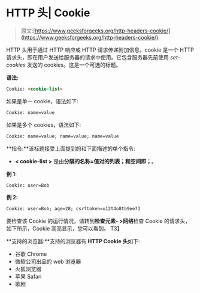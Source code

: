 # HTTP 头| Cookie

> 原文:[https://www.geeksforgeeks.org/http-headers-cookie/](https://www.geeksforgeeks.org/http-headers-cookie/)

HTTP 头用于通过 HTTP 响应或 HTTP 请求传递附加信息。cookie 是一个 HTTP 请求头，即在用户发送给服务器的请求中使用。它包含服务器先前使用 *set-cookies* 发送的 cookies。这是一个可选的标题。

**语法:**

```html
Cookie: <cookie-list>
```

如果是单一 cookie，语法如下:

```html
Cookie: name=value
```

如果是多个 cookies，语法如下:

```html
Cookie: name=value; name=value; name=value
```

**指令:**该标题接受上面提到的和下面描述的单个指令:

*   **< cookie-list >** 是由**分隔的名称=值对的列表；**和空间即**；**。

**例 1:**

```html
Cookie: user=Bob
```

**例 2:**

```html
Cookie: user=Bob; age=28; csrftoken=u12t4o8tb9ee73
```

要检查该 Cookie 的运行情况，请转到**检查元素- >网络**检查 Cookie 的请求头，如下所示，Cookie 高亮显示，您可以看到。
T3】

**支持的浏览器:**支持的浏览器有 **HTTP Cookie 头**如下:

*   谷歌 Chrome
*   微软公司出品的 web 浏览器
*   火狐浏览器
*   苹果 Safari
*   歌剧